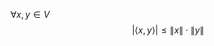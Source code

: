 $\forall x,y \in V$
$$
\lvert \langle x,y \rangle  \rvert \leq \lVert x \rVert \cdot \lVert y \rVert 
$$
